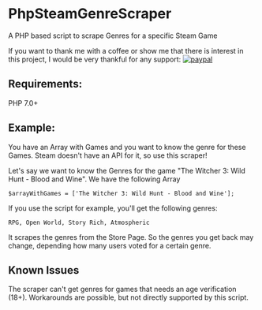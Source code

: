# PhpSteamGenreScraper
A PHP based script to scrape Genres for a specific Steam Game

If you want to thank me with a coffee or show me that there is interest in this project, I would be very thankful for any support: [![paypal](https://www.paypalobjects.com/en_US/i/btn/btn_donateCC_LG.gif)](https://www.paypal.me/fredericreinhardt)


## Requirements:
PHP 7.0+


## Example:

You have an Array with Games and you want to know the genre for these Games. Steam doesn't have an API for it, so use this scraper!

Let's say we want to know the Genres for the game "The Witcher 3: Wild Hunt - Blood and Wine". We have the following Array 
```
$arrayWithGames = ['The Witcher 3: Wild Hunt - Blood and Wine'];
```

If you use the script for example, you'll get the following genres:
```
RPG, Open World, Story Rich, Atmospheric
```

It scrapes the genres from the Store Page. So the genres you get back may change, depending how many users voted for a certain genre.

## Known Issues

The scraper can't get genres for games that needs an age verification (18+). Workarounds are possible, but not directly supported by this script.
